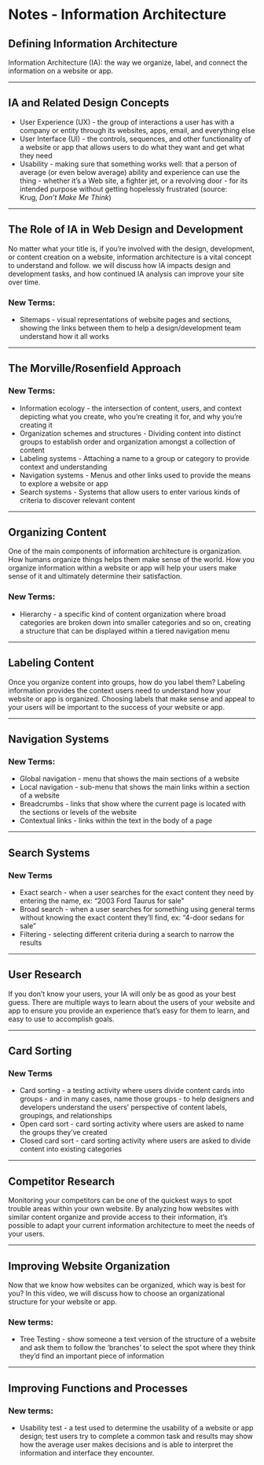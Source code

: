 # Notes - Information Architecture

## Defining Information Architecture

Information Architecture (IA): the way we organize, label, and connect the information on a website or app.

---

## IA and Related Design Concepts

- User Experience (UX) - the group of interactions a user has with a company or entity through its websites, apps, email, and everything else
- User Interface (UI) - the controls, sequences, and other functionality of a website or app that allows users to do what they want and get what they need
- Usability - making sure that something works well: that a person of average (or even below average) ability and experience can use the thing - whether it’s a Web site, a fighter jet, or a revolving door - for its intended purpose without getting hopelessly frustrated (source: Krug, *Don’t Make Me Think*)

---

## The Role of IA in Web Design and Development

No matter what your title is, if you’re involved with the design, development, or content creation on a website, information architecture is a vital concept to understand and follow. we will discuss how IA impacts design and development tasks, and how continued IA analysis can improve your site over time.

### **New Terms:**

- Sitemaps - visual representations of website pages and sections, showing the links between them to help a design/development team understand how it all works

---

## The Morville/Rosenfield Approach

### **New Terms:**

- Information ecology - the intersection of content, users, and context depicting what you create, who you’re creating it for, and why you’re creating it
- Organization schemes and structures - Dividing content into distinct groups to establish order and organization amongst a collection of content
- Labeling systems - Attaching a name to a group or category to provide context and understanding
- Navigation systems - Menus and other links used to provide the means to explore a website or app
- Search systems - Systems that allow users to enter various kinds of criteria to discover relevant content

---

## Organizing Content

One of the main components of information architecture is organization. How humans organize things helps them make sense of the world. How you organize information within a website or app will help your users make sense of it and ultimately determine their satisfaction.

### **New Terms:**

- Hierarchy - a specific kind of content organization where broad categories are broken down into smaller categories and so on, creating a structure that can be displayed within a tiered navigation menu

---

## Labeling Content

Once you organize content into groups, how do you label them? Labeling information provides the context users need to understand how your website or app is organized. Choosing labels that make sense and appeal to your users will be important to the success of your website or app.

---

## Navigation Systems

### **New Terms:**

- Global navigation - menu that shows the main sections of a website
- Local navigation - sub-menu that shows the main links within a section of a website
- Breadcrumbs - links that show where the current page is located with the sections or levels of the website
- Contextual links - links within the text in the body of a page

---

## Search Systems

### **New Terms**

- Exact search - when a user searches for the exact content they need by entering the name, ex: “2003 Ford Taurus for sale”
- Broad search - when a user searches for something using general terms without knowing the exact content they’ll find, ex: “4-door sedans for sale”
- Filtering - selecting different criteria during a search to narrow the results

---

## User Research

If you don’t know your users, your IA will only be as good as your best guess. There are multiple ways to learn about the users of your website and app to ensure you provide an experience that’s easy for them to learn, and easy to use to accomplish goals.

---

## Card Sorting

### **New Terms**

- Card sorting - a testing activity where users divide content cards into groups - and in many cases, name those groups - to help designers and developers understand the users’ perspective of content labels, groupings, and relationships
- Open card sort - card sorting activity where users are asked to name the groups they’ve created
- Closed card sort - card sorting activity where users are asked to divide content into existing categories

---

## Competitor Research

Monitoring your competitors can be one of the quickest ways to spot trouble areas within your own website. By analyzing how websites with similar content organize and provide access to their information, it’s possible to adapt your current information architecture to meet the needs of your users.

---

## Improving Website Organization

Now that we know how websites can be organized, which way is best for you? In this video, we will discuss how to choose an organizational structure for your website or app.

### **New terms:**

- Tree Testing - show someone a text version of the structure of a website and ask them to follow the ‘branches’ to select the spot where they think they’d find an important piece of information

---

## Improving Functions and Processes

### **New terms:**

- Usability test - a test used to determine the usability of a website or app design; test users try to complete a common task and results may show how the average user makes decisions and is able to interpret the information and interface they encounter.
